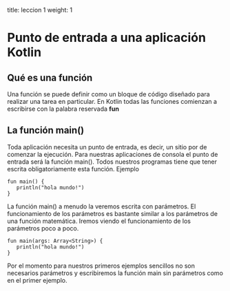 title: leccion 1
weight: 1

# Punto de entrada a una aplicación Kotlin


## Qué es una función
Una función se puede definir como un bloque de código diseñado para realizar una tarea en particular. En Kotlin todas las funciones comienzan a escribirse con la palabra reservada **fun**
## La función main()

Toda aplicación necesita un punto de entrada, es decir, un sitio por de comenzar la ejecución. Para nuestras aplicaciones de consola el punto de entrada será la función main(). Todos nuestros programas tiene que tener escrita obligatoriamente esta función.
Ejemplo
~~~
fun main() {
   println("hola mundo!")
}
~~~
La función main() a menudo la veremos escrita con parámetros. El funcionamiento de los parámetros es bastante similar a los parámetros de una función matemática. Iremos viendo el funcionamiento de los parámetros poco a poco.

~~~
fun main(args: Array<String>) {
   println("hola mundo!")
}
~~~
Por el momento para nuestros primeros ejemplos sencillos no son necesarios parámetros y escribiremos la función main sin parámetros como en el primer ejemplo.